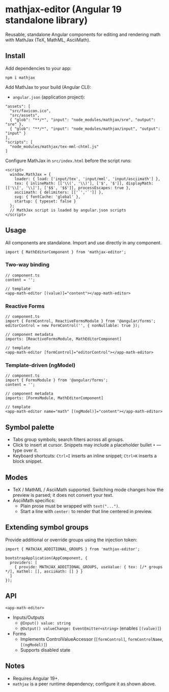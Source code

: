 # mathjax-editor (Angular 19 standalone library)

Reusable, standalone Angular components for editing and rendering math with MathJax (TeX, MathML, AsciiMath).

## Install

Add dependencies to your app:

```
npm i mathjax
```

Add MathJax to your build (Angular CLI):

- `angular.json` (application project):

```
"assets": [
  "src/favicon.ico",
  "src/assets",
  { "glob": "**/*", "input": "node_modules/mathjax/sre", "output": "sre" },
  { "glob": "**/*", "input": "node_modules/mathjax/input", "output": "input" }
],
"scripts": [
  "node_modules/mathjax/tex-mml-chtml.js"
]
```

Configure MathJax in `src/index.html` before the script runs:

```
<script>
  window.MathJax = {
    loader: { load: ['input/tex', 'input/mml', 'input/asciimath'] },
    tex: { inlineMath: [['\\(', '\\)'], ['$', '$']], displayMath: [['\\[', '\\]'], ['$$', '$$']], processEscapes: true },
    asciimath: { delimiters: [['`','`']] },
    svg: { fontCache: 'global' },
    startup: { typeset: false }
  };
  // MathJax script is loaded by angular.json scripts
</script>
```

## Usage

All components are standalone. Import and use directly in any component.

```
import { MathEditorComponent } from 'mathjax-editor';
```

### Two-way binding

```
// component.ts
content = '';

// template
<app-math-editor [(value)]="content"></app-math-editor>
```

### Reactive Forms

```
// component.ts
import { FormControl, ReactiveFormsModule } from '@angular/forms';
editorControl = new FormControl('', { nonNullable: true });

// component metadata
imports: [ReactiveFormsModule, MathEditorComponent]

// template
<app-math-editor [formControl]="editorControl"></app-math-editor>
```

### Template-driven (ngModel)

```
// component.ts
import { FormsModule } from '@angular/forms';
content = '';

// component metadata
imports: [FormsModule, MathEditorComponent]

// template
<app-math-editor name="math" [(ngModel)]="content"></app-math-editor>
```

## Symbol palette

- Tabs group symbols; search filters across all groups.
- Click to insert at cursor. Snippets may include a placeholder bullet `•` — type over it.
- Keyboard shortcuts: `Ctrl+I` inserts an inline snippet; `Ctrl+K` inserts a block snippet.

## Modes

- TeX / MathML / AsciiMath supported. Switching mode changes how the preview is parsed; it does not convert your text.
- AsciiMath specifics:
  - Plain prose must be wrapped with `text("...")`.
  - Start a line with `center:` to render that line centered in preview.

## Extending symbol groups

Provide additional or override groups using the injection token:

```
import { MATHJAX_ADDITIONAL_GROUPS } from 'mathjax-editor';

bootstrapApplication(AppComponent, {
  providers: [
    { provide: MATHJAX_ADDITIONAL_GROUPS, useValue: { tex: [/* groups */], mathml: [], asciimath: [] } }
  ]
});
```

## API

`<app-math-editor>`

- Inputs/Outputs
  - `@Input() value: string`
  - `@Output() valueChange: EventEmitter<string>` (enables `[(value)]`)
- Forms
  - Implements ControlValueAccessor (`[formControl]`, `formControlName`, `[(ngModel)]`)
  - Supports disabled state

## Notes

- Requires Angular 19+.
- `mathjax` is a peer runtime dependency; configure it as shown above.

